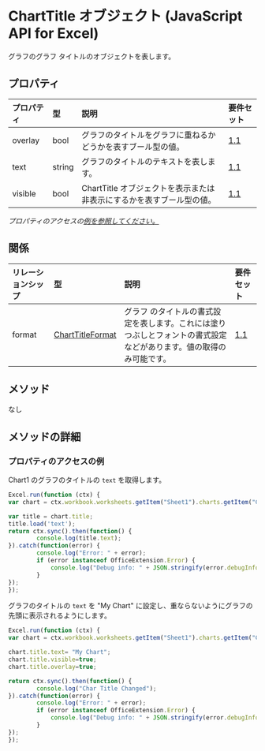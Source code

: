 # <a name="charttitle-object-javascript-api-for-excel"></a>ChartTitle オブジェクト (JavaScript API for Excel)

グラフのグラフ タイトルのオブジェクトを表します。

## <a name="properties"></a>プロパティ

| プロパティ       | 型    |説明| 要件セット|
|:---------------|:--------|:----------|:----|
|overlay|bool|グラフのタイトルをグラフに重ねるかどうかを表すブール型の値。|[1.1](../requirement-sets/excel-api-requirement-sets.md)|
|text|string|グラフのタイトルのテキストを表します。|[1.1](../requirement-sets/excel-api-requirement-sets.md)|
|visible|bool|ChartTitle オブジェクトを表示または非表示にするかを表すブール型の値。|[1.1](../requirement-sets/excel-api-requirement-sets.md)|

_プロパティのアクセスの[例を参照してください。](#property-access-examples)_

## <a name="relationships"></a>関係
| リレーションシップ | 型    |説明| 要件セット|
|:---------------|:--------|:----------|:----|
|format|[ChartTitleFormat](charttitleformat.md)|グラフ のタイトルの書式設定を表します。これには塗りつぶしとフォントの書式設定などがあります。値の取得のみ可能です。|[1.1](../requirement-sets/excel-api-requirement-sets.md)|

## <a name="methods"></a>メソッド
なし


## <a name="method-details"></a>メソッドの詳細

### <a name="property-access-examples"></a>プロパティのアクセスの例

Chart1 のグラフのタイトルの `text` を取得します。

```js
Excel.run(function (ctx) { 
var chart = ctx.workbook.worksheets.getItem("Sheet1").charts.getItem("Chart1");    

var title = chart.title;
title.load('text');
return ctx.sync().then(function() {
        console.log(title.text);
}).catch(function(error) {
        console.log("Error: " + error);
        if (error instanceof OfficeExtension.Error) {
            console.log("Debug info: " + JSON.stringify(error.debugInfo));
        }
});
});
```

グラフのタイトルの `text` を "My Chart" に設定し、重ならないようにグラフの先頭に表示されるようにします。

```js
Excel.run(function (ctx) { 
var chart = ctx.workbook.worksheets.getItem("Sheet1").charts.getItem("Chart1");    

chart.title.text= "My Chart"; 
chart.title.visible=true;
chart.title.overlay=true;

return ctx.sync().then(function() {
        console.log("Char Title Changed");
}).catch(function(error) {
        console.log("Error: " + error);
        if (error instanceof OfficeExtension.Error) {
            console.log("Debug info: " + JSON.stringify(error.debugInfo));
        }
});
});
```

